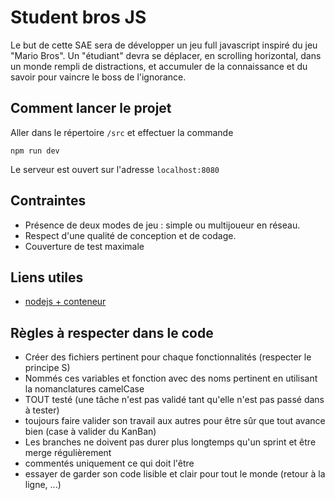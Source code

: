 # Student bros JS

Le but de cette SAE sera de développer un jeu full javascript inspiré du jeu "Mario Bros". Un "étudiant" devra se déplacer, en scrolling horizontal, dans un monde rempli de distractions, et accumuler de la connaissance et du savoir pour vaincre le boss de l'ignorance.

## Comment lancer le projet

Aller dans le répertoire `/src` et effectuer la commande

`npm run dev`

Le serveur est ouvert sur l'adresse `localhost:8080`

## Contraintes
- Présence de deux modes de jeu : simple ou multijoueur en réseau.
- Respect d'une qualité de conception et de codage.
- Couverture de test maximale

## Liens utiles

- [nodejs + conteneur](https://nodejs.org/fr/docs/guides/nodejs-docker-webapp/)

## Règles à respecter dans le code

- Créer des fichiers pertinent pour chaque fonctionnalités (respecter le principe S)
- Nommés ces variables et fonction avec des noms pertinent en utilisant la nomanclatures camelCase
- TOUT testé (une tâche n'est pas validé tant qu'elle n'est pas passé dans à tester)
- toujours faire valider son travail aux autres pour être sûr que tout avance bien (case à valider du KanBan)
- Les branches ne doivent pas durer plus longtemps qu'un sprint et être merge régulièrement
- commentés uniquement ce qui doit l'être
- essayer de garder son code lisible et clair pour tout le monde (retour à la ligne, ...) 